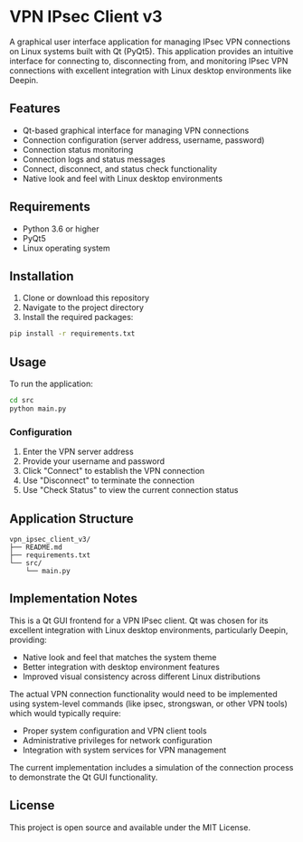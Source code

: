# VPN IPsec Client v3

A graphical user interface application for managing IPsec VPN connections on Linux systems built with Qt (PyQt5). This application provides an intuitive interface for connecting to, disconnecting from, and monitoring IPsec VPN connections with excellent integration with Linux desktop environments like Deepin.

## Features

- Qt-based graphical interface for managing VPN connections
- Connection configuration (server address, username, password)
- Connection status monitoring
- Connection logs and status messages
- Connect, disconnect, and status check functionality
- Native look and feel with Linux desktop environments

## Requirements

- Python 3.6 or higher
- PyQt5
- Linux operating system

## Installation

1. Clone or download this repository
2. Navigate to the project directory
3. Install the required packages:

```bash
pip install -r requirements.txt
```

## Usage

To run the application:

```bash
cd src
python main.py
```

### Configuration

1. Enter the VPN server address
2. Provide your username and password
3. Click "Connect" to establish the VPN connection
4. Use "Disconnect" to terminate the connection
5. Use "Check Status" to view the current connection status

## Application Structure

```
vpn_ipsec_client_v3/
├── README.md
├── requirements.txt
└── src/
    └── main.py
```

## Implementation Notes

This is a Qt GUI frontend for a VPN IPsec client. Qt was chosen for its excellent integration with Linux desktop environments, particularly Deepin, providing:

- Native look and feel that matches the system theme
- Better integration with desktop environment features
- Improved visual consistency across different Linux distributions

The actual VPN connection functionality would need to be implemented using system-level commands (like ipsec, strongswan, or other VPN tools) which would typically require:

- Proper system configuration and VPN client tools
- Administrative privileges for network configuration
- Integration with system services for VPN management

The current implementation includes a simulation of the connection process to demonstrate the Qt GUI functionality.

## License

This project is open source and available under the MIT License.